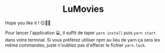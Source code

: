 <h1 align="center">LuMovies<br/></h1>

Hope you like it ! 😉👍🏼 <br/>

Pour lancer l'application 💻, il suffit de taper `yarn install` puis `yarn start` dans votre terminal. Si vous préférez utiliser npm au lieu de yarn ça sera les même commandes, juste n'oubliez pas d'effacer le fichier `yarn.lock`.
